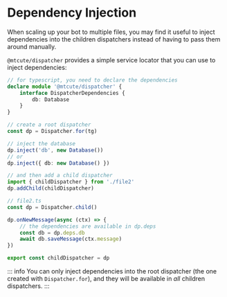 # Dependency Injection

When scaling up your bot to multiple files, you may find it useful to inject dependencies
into the children dispatchers instead of having to pass them around manually.

`@mtcute/dispatcher` provides a simple service locator that you can use to inject dependencies:

```ts
// for typescript, you need to declare the dependencies
declare module '@mtcute/dispatcher' {
    interface DispatcherDependencies {
        db: Database
    }
}

// create a root dispatcher
const dp = Dispatcher.for(tg)

// inject the database
dp.inject('db', new Database())
// or 
dp.inject({ db: new Database() })

// and then add a child dispatcher
import { childDispatcher } from './file2'
dp.addChild(childDispatcher)

// file2.ts
const dp = Dispatcher.child()

dp.onNewMessage(async (ctx) => {
    // the dependencies are available in dp.deps
    const db = dp.deps.db
    await db.saveMessage(ctx.message)
})

export const childDispatcher = dp
```

::: info
You can only inject dependencies into the root dispatcher (the one created with `Dispatcher.for`),
and they will be available in *all* children dispatchers.
:::